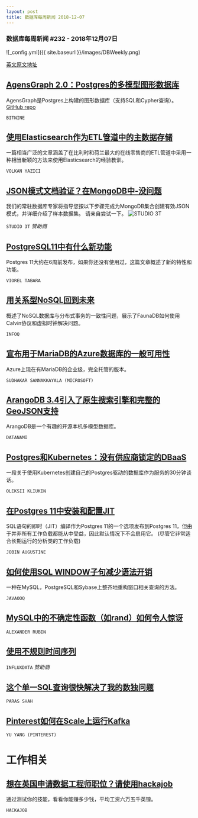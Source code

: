 ```yaml
---
layout: post
title: 数据库每周新闻 2018-12-07
---
```

### 数据库每周新闻 #232 - 2018年12月07日
![_config.yml]({{ site.baseurl }}/images/DBWeekly.png)


[英文原文地址](https://dbweekly.com/issues/232)

## [AgensGraph 2.0：Postgres的多模型图形数据库](https://www.postgresql.org/about/news/1909/)
AgensGraph是Postgres上构建的图形数据库（支持SQL和Cypher查询）。[GitHub repo](https://github.com/bitnine-oss/agensgraph)

`BITNINE`

## [使用Elasticsearch作为ETL管道中的主数据存储](https://vlkan.com/blog/post/2018/11/14/elasticsearch-primary-data-store/)
一篇相当广泛的文章涵盖了在比利时和荷兰最大的在线零售商的ETL管道中采用一种相当新颖的方法来使用Elasticsearch的经验教训。

`VOLKAN YAZICI`

## [JSON模式文档验证？在MongoDB中-没问题](https://studio3t.com/knowledge-base/articles/json-schema-mongodb/?utm_source=newsletter&utm_medium=cooper&utm_campaign=Nov18)
我们的常驻数据库专家将指导您按以下步骤完成为MongoDB集合创建有效JSON模式，并详细介绍了样本数据集。 请亲自尝试一下。
![STUDIO 3T](https://copm.s3.amazonaws.com/6c489049.png)

`STUDIO 3T` *赞助商*

## [PostgreSQL11中有什么新功能](https://severalnines.com/blog/whats-new-postgresql-11)
Postgres 11大约在6周前发布，如果你还没有使用过，这篇文章概述了新的特性和功能。

`VIOREL TABARA`

## [用关系型NoSQL回到未来](https://www.infoq.com/articles/relational-nosql-fauna)
概述了NoSQL数据库与分布式事务的一致性问题，展示了FaunaDB如何使用Calvin协议和虚拟时钟解决问题。

`INFOQ`

## [宣布用于MariaDB的Azure数据库的一般可用性](https://azure.microsoft.com/en-us/blog/announcing-the-general-availability-of-azure-database-for-mariadb/)
Azure上现在有MariaDB的企业级，完全托管的版本。

`SUDHAKAR SANNAKKAYALA (MICROSOFT)`

## [ArangoDB 3.4引入了原生搜索引擎和完整的GeoJSON支持](https://www.datanami.com/this-just-in/arangodb-3-4-introduces-native-search-engine-and-full-geojson-support/)
ArangoDB是一个有趣的开源本机多模型数据库。

`DATANAMI`

## [Postgres和Kubernetes：没有供应商锁定的DBaaS](https://www.youtube.com/watch?v=q26U2rQcqMw&feature=share)
一段关于使用Kubernetes创建自己的Postgres驱动的数据库作为服务的30分钟谈话。

`OLEKSII KLIUKIN`

## [在Postgres 11中安装和配置JIT](https://www.percona.com/blog/2018/11/19/installing-and-configuring-jit-in-postgresql-11/)
SQL语句的即时（JIT）编译作为Postgres 11的一个选项发布到Postgres 11，但由于并非所有工作负载都能从中受益，因此默认情况下不会启用它。
(尽管它非常适合长期运行的分析类的工作负载)

`JOBIN AUGUSTINE`

## [如何使用SQL WINDOW子句减少语法开销](https://blog.jooq.org/2018/09/20/how-to-reduce-syntactic-overhead-using-the-sql-window-clause/)
一种在MySQL，PostgreSQL和Sybase上整齐地重构窗口相关查询的方法。

`JAVAOOQ`

## [MySQL中的不确定性函数（如rand）如何令人惊讶](https://www.percona.com/blog/2018/12/05/nondeterministic-functions-in-mysql-i-e-rand-can-surprise-you/)

`ALEXANDER RUBIN`

## [使用不规则时间序列](https://www.influxdata.com/blog/working-with-irregular-time-series/)

`INFLUXDATA` *赞助商*

## [这个单一SQL查询很快解决了我的数独问题](http://oraclemine.com/sql-query-solved-sudoku-seconds/)

`PARAS SHAH`

## [Pinterest如何在Scale上运行Kafka](https://medium.com/pinterest-engineering/how-pinterest-runs-kafka-at-scale-ff9c6f735be)

`YU YANG (PINTEREST)`

# 工作相关

## [想在英国申请数据工程师职位？请使用hackajob](https://hackajob.co/p/discover?utm_source=cooperpress&utm_medium=paid&utm_campaign=db_nov_w4&utm_term=data)
通过测试你的技能，看看你能赚多少钱，平均工资六万五千英镑。

`HACKAJOB`

